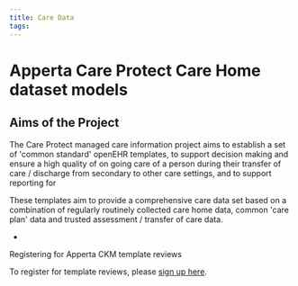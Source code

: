 ```yaml
---
title: Care Data
tags: 
---
```


# Apperta Care Protect Care Home dataset models


## Aims of the Project

The Care Protect managed care information project aims to establish a set of 'common standard' openEHR templates, to support decision making and ensure a high quality of on going care of a person during their transfer of care / discharge from secondary to other care settings, and to support reporting for  

These templates aim to provide a comprehensive care data set based on a combination of regularly routinely collected care home data, common 'care plan' data and trusted assessment / transfer of care data. 

- 

Registering for Apperta CKM template reviews

To register for template reviews, please [sign up here](https://ckm.apperta.org/ckm/).

